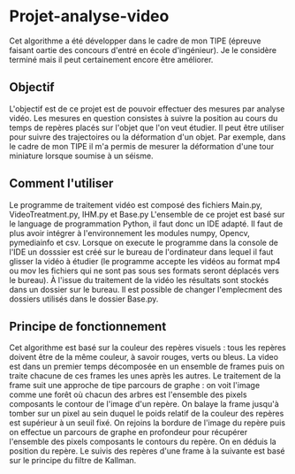 # Projet-analyse-video
Cet algorithme a été développer dans le cadre de mon TIPE (épreuve faisant oartie des concours d'entré en école d'ingénieur).
Je le considère terminé mais il peut certainement encore être améliorer.

## Objectif
L'objectif est de ce projet est de pouvoir effectuer des mesures par analyse vidéo. 
Les mesures en question consistes à suivre la position au cours du temps de repères placés sur l'objet que l'on veut étudier.
Il peut être utiliser pour suivre des trajectoires ou la déformation d'un objet. Par exemple, dans le cadre de mon TIPE il m'a permis de mesurer la déformation d'une tour miniature lorsque soumise à un séisme. 

## Comment l'utiliser
Le programme de traitement vidéo est composé des fichiers Main.py, VideoTreatment.py, IHM.py et Base.py
L'ensemble de ce projet est basé sur le language de programmation Python, il faut donc un IDE adapté.
Il faut de plus avoir intégrer à l'environnement les modules numpy, Opencv, pymediainfo et csv.
Lorsque on execute le programme dans la console de l'IDE un dosssier est créé sur le bureau de l'ordinateur dans lequel il faut glisser la vidéo à étudier (le programme accepte les vidéos au format mp4 ou mov les fichiers qui ne sont pas sous ses formats seront déplacés vers le bureau).
À l'issue du traitement de la vidéo les résultats sont stockés dans un dossier sur le bureau. Il est possible de changer l'emplecment des dossiers utilisés dans le dossier Base.py.


## Principe de fonctionnement 
Cet algorithme est basé sur la couleur des repères visuels : tous les repères doivent être de la même couleur, à savoir rouges, verts ou bleus. 
La video est dans un premier temps décomposée en un ensemble de frames puis on traite chacune de ces frames les unes après les autres.
Le traitement de la frame suit une approche de tipe parcours de graphe : on voit l'image comme une forêt où chacun des arbres est l'ensemble des pixels composants le contour de l'image d'un repère. 
On balaye la frame jusqu'à tomber sur un pixel au sein duquel le poids relatif de la couleur des repères est supérieur à un seuil fixé. On rejoins la bordure de l'image du repère puis on effectue un parcours de graphe en profondeur pour récupérer l'ensemble des pixels composants le contours du repère.
On en déduis la position du repère. 
Le suivis des repères d'une frame à la suivante est basé sur le principe du filtre de Kallman.
